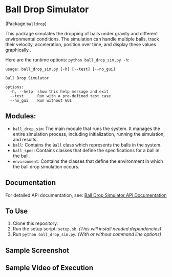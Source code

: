 
# Ball Drop Simulator
(Package `balldrop`)

This package simulates the dropping of balls under gravity and different environmental conditions. The simulation can handle multiple balls, track their velocity, acceleration, position over time, and display these values graphically..

Here are the runtime options: `python ball_drop_sim.py -h`:
```
usage: ball_drop_sim.py [-h] [--test] [--no_gui]

Ball Drop Simulator

options:
  -h, --help  show this help message and exit
  --test      Run with a pre-defined test case
  --no_gui    Run without GUI
```

## Modules:
* `ball_drop_sim`: The main module that runs the system. It manages the entire simulation process, including initialization, running the simulation, and results.
* `ball`: Contains the `Ball` class which represents the balls in the system.
* `ball_spec`: Contains classes that define the specifications for a ball in the ball.
* `environment`: Contains the classes that define the environment in which the ball drop simulation occurs.

## Documentation
For detailed API documentation, see:
[Ball Drop Simulator API Documentation](https://jim-tooker.github.io/balldrop/docs/balldrop/index.html)

## To Use
1. Clone this repository.
2. Run the setup script: `setup.sh`.  *(This will install needed dependencies)*
3. Run `python ball_drop_sim.py`.  *(With or without command line options)*

## Sample Screenshot

## Sample Video of Execution

